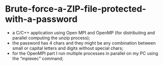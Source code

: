 # Brute-force-a-ZIP-file-protected-with-a-password

-	a C/C++ application using Open MPI and OpenMP (for distributing and parallel computing the unzip process);
-	the password has 4 chars and they might be any combination between small or capital letters and digits without special chars;
-	for the OpenMPI part I run multiple processes in parallel on my PC using the “mpiexec” command;
